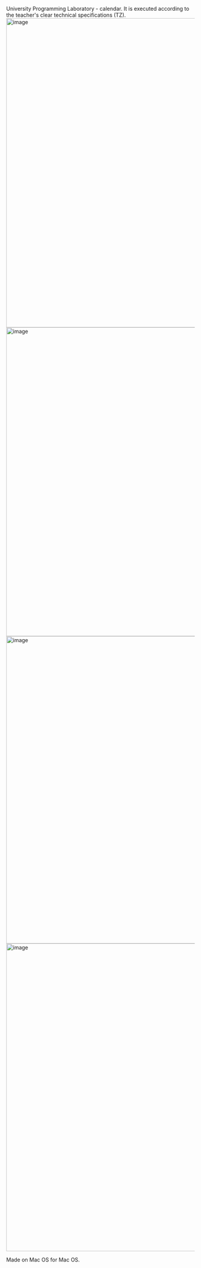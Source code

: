 University Programming Laboratory - calendar. It is executed according to the teacher's clear technical specifications (TZ).
<img width="826" alt="image" src="https://github.com/user-attachments/assets/d544fb8b-924a-4c89-8c86-70ead80ebc29">
<img width="825" alt="image" src="https://github.com/user-attachments/assets/c4c24876-d5b9-4c18-bda0-ee6e438b793e">
<img width="821" alt="image" src="https://github.com/user-attachments/assets/a7de59b4-2ff4-49bb-943d-235b7eaecc10">
<img width="822" alt="image" src="https://github.com/user-attachments/assets/39229870-ffdc-4f93-8d3c-057c594ba79c">

Made on Mac OS for Mac OS.

